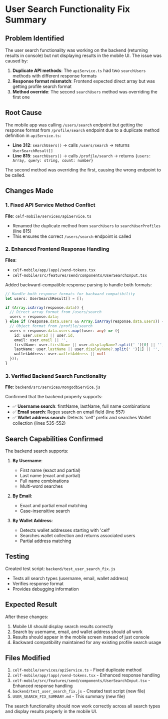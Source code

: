 # User Search Functionality Fix Summary

## Problem Identified

The user search functionality was working on the backend (returning results in console) but not displaying results in the mobile UI. The issue was caused by:

1. **Duplicate API methods**: The `apiService.ts` had two `searchUsers` methods with different response formats
2. **Response format mismatch**: Frontend expected direct array but was getting profile search format
3. **Method override**: The second `searchUsers` method was overriding the first one

## Root Cause

The mobile app was calling `/users/search` endpoint but getting the response format from `/profile/search` endpoint due to a duplicate method definition in `apiService.ts`:

- **Line 312**: `searchUsers()` → calls `/users/search` → returns `UserSearchResult[]`
- **Line 815**: `searchUsers()` → calls `/profile/search` → returns `{users: Array, query: string, count: number}`

The second method was overriding the first, causing the wrong endpoint to be called.

## Changes Made

### 1. Fixed API Service Method Conflict
**File**: `celf-mobile/services/apiService.ts`
- Renamed the duplicate method from `searchUsers` to `searchUserProfiles` (line 815)
- This ensures the correct `/users/search` endpoint is called

### 2. Enhanced Frontend Response Handling
**Files**: 
- `celf-mobile/app/(app)/send-tokens.tsx`
- `celf-mobile/src/features/send/components/UserSearchInput.tsx`

Added backward-compatible response parsing to handle both formats:
```typescript
// Handle both response formats for backward compatibility
let users: UserSearchResult[] = [];

if (Array.isArray(response.data)) {
  // Direct array format from /users/search
  users = response.data;
} else if (response.data.users && Array.isArray(response.data.users)) {
  // Object format from /profile/search
  users = response.data.users.map((user: any) => ({
    id: user.userId || user.id,
    email: user.email || '',
    firstName: user.firstName || user.displayName?.split(' ')[0] || '',
    lastName: user.lastName || user.displayName?.split(' ')[1] || '',
    walletAddress: user.walletAddress || null
  }));
}
```

### 3. Verified Backend Search Functionality
**File**: `backend/src/services/mongodbService.js`

Confirmed that the backend properly supports:
- ✅ **Username search**: firstName, lastName, full name combinations
- ✅ **Email search**: Regex search on email field (line 557)
- ✅ **Wallet address search**: Detects 'celf' prefix and searches Wallet collection (lines 535-552)

## Search Capabilities Confirmed

The backend search supports:

1. **By Username**: 
   - First name (exact and partial)
   - Last name (exact and partial)
   - Full name combinations
   - Multi-word searches

2. **By Email**:
   - Exact and partial email matching
   - Case-insensitive search

3. **By Wallet Address**:
   - Detects wallet addresses starting with 'celf'
   - Searches wallet collection and returns associated users
   - Partial address matching

## Testing

Created test script: `backend/test_user_search_fix.js`
- Tests all search types (username, email, wallet address)
- Verifies response format
- Provides debugging information

## Expected Result

After these changes:
1. Mobile UI should display search results correctly
2. Search by username, email, and wallet address should all work
3. Results should appear in the mobile screen instead of just console
4. Backward compatibility maintained for any existing profile search usage

## Files Modified

1. `celf-mobile/services/apiService.ts` - Fixed duplicate method
2. `celf-mobile/app/(app)/send-tokens.tsx` - Enhanced response handling
3. `celf-mobile/src/features/send/components/UserSearchInput.tsx` - Enhanced response handling
4. `backend/test_user_search_fix.js` - Created test script (new file)
5. `USER_SEARCH_FIX_SUMMARY.md` - This summary (new file)

The search functionality should now work correctly across all search types and display results properly in the mobile UI.
